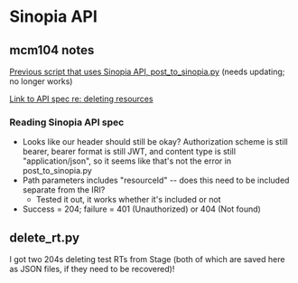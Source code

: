 # Sinopia API

## mcm104 notes

[Previous script that uses Sinopia API, post_to_sinopia.py](https://github.com/uwlib-cams/rml/blob/master/rda-to-bf-conversion-for-sinopia/scripts/post_to_sinopia.py) (needs updating; no longer works)

[Link to API spec re: deleting resources](https://ld4p.github.io/sinopia_api/#tag/resources/paths/~1resource~1%7BresourceId%7D/delete)

### Reading Sinopia API spec

- Looks like our header should still be okay? Authorization scheme is still bearer, bearer format is still JWT, and content type is still "application/json", so it seems like that's not the error in post_to_sinopia.py
- Path parameters includes "resourceId" -- does this need to be included separate from the IRI?
  - Tested it out, it works whether it's included or not
- Success = 204; failure = 401 (Unauthorized) or 404 (Not found)

## delete_rt.py

I got two 204s deleting test RTs from Stage (both of which are saved here as JSON files, if they need to be recovered)!
